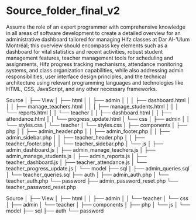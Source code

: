 # Source_folder_final_v2
 Assume the role of an expert programmer with comprehensive knowledge in all areas of software development to create a detailed overview for an administrative dashboard tailored for managing Hifz classes at Dar Al-'Ulum Montréal; this overview should encompass key elements such as a dashboard for vital statistics and recent activities, robust student management features, teacher management tools for scheduling and assignments, Hifz progress tracking mechanisms, attendance monitoring systems, and class organization capabilities, while also addressing admin responsibilities, user interface design principles, and the technical architecture using relevant programming languages and technologies like HTML, CSS, JavaScript, and any other necessary frameworks.





Source
│
├── View
│   ├── html
│   │   ├── admin
│   │   │   ├── dashboard.html
│   │   │   ├── manage_teachers.html
│   │   │   ├── manage_students.html
│   │   │   └── reports.html
│   │   └── teacher
│   │       ├── dashboard.html
│   │       ├── attendance.html
│   │       └── progress_update.html
│   └── css
│       ├── admin
│       │   └── styles.css
│       └── teacher
│           └── styles.css
│
├── components
│   ├── php
│   │   ├── admin_header.php
│   │   ├── admin_footer.php
│   │   ├── admin_sidebar.php
│   │   ├── teacher_header.php
│   │   ├── teacher_footer.php
│   │   └── teacher_sidebar.php
│   └── js
│       ├── admin_dashboard.js
│       ├── admin_manage_teachers.js
│       ├── admin_manage_students.js
│       ├── admin_reports.js
│       ├── teacher_dashboard.js
│       ├── teacher_attendance.js
│       └── teacher_progress_update.js
│
└── model
    ├── sql
    │   ├── admin_queries.sql
    │   └── teacher_queries.sql
    ├── auth
    │   ├── admin_auth.php
    │   └── teacher_auth.php
    └── password
        ├── admin_password_reset.php
        └── teacher_password_reset.php



































Source
│
├── View
│   ├── html
│   │   ├── admin
│   │   └── teacher
│   └── css
│       ├── admin
│       └── teacher
│
├── components
│   ├── php
│   └── js
│
└── model
    ├── sql
    ├── auth
    └── password
